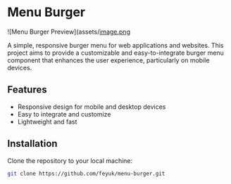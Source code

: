 # Menu Burger

![Menu Burger Preview](assets/[image.png](https://raw.githubusercontent.com/feyuk/menu-burger/main/assets/readme-img.png)


A simple, responsive burger menu for web applications and websites. This project aims to provide a customizable and easy-to-integrate burger menu component that enhances the user experience, particularly on mobile devices.

## Features

- Responsive design for mobile and desktop devices
- Easy to integrate and customize
- Lightweight and fast

## Installation

Clone the repository to your local machine:

```bash
git clone https://github.com/feyuk/menu-burger.git
